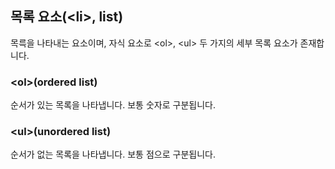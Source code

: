 ## 목록 요소(\<li>, list)

목륵을 나타내는 요소이며, 자식 요소로 \<ol>, \<ul> 두 가지의 세부 목록 요소가 존재합니다.

### \<ol>(ordered list)

순서가 있는 목록을 나타냅니다. 보통 숫자로 구분됩니다.

### \<ul>(unordered list)

순서가 없는 목록을 나타냅니다. 보통 점으로 구분됩니다.

